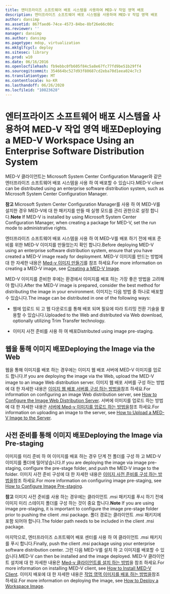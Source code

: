 ```yaml
---
title: 엔터프라이즈 소프트웨어 배포 시스템을 사용하여 MED-V 작업 영역 배포
description: 엔터프라이즈 소프트웨어 배포 시스템을 사용하여 MED-V 작업 영역 배포
author: dansimp
ms.assetid: 867faed6-74ce-4573-84be-8bf26e66c08c
ms.reviewer: ''
manager: dansimp
ms.author: dansimp
ms.pagetype: mdop, virtualization
ms.mktglfcycl: deploy
ms.sitesec: library
ms.prod: w10
ms.date: 06/16/2016
ms.openlocfilehash: fb9ebbc0fb605f84c5a8e67fc77fd9be51b29ff4
ms.sourcegitcommit: 354664bc527d93f80687cd2eba70d1eea024c7c3
ms.translationtype: MT
ms.contentlocale: ko-KR
ms.lasthandoff: 06/26/2020
ms.locfileid: "10823628"
---
```

# <span data-ttu-id="57782-103">엔터프라이즈 소프트웨어 배포 시스템을 사용하여 MED-V 작업 영역 배포</span><span class="sxs-lookup"><span data-stu-id="57782-103">Deploying a MED-V Workspace Using an Enterprise Software Distribution System</span></span>


<span data-ttu-id="57782-104">MED-V 클라이언트는 Microsoft System Center Configuration Manager와 같은 엔터프라이즈 소프트웨어 배포 시스템을 사용 하 여 배포할 수 있습니다.</span><span class="sxs-lookup"><span data-stu-id="57782-104">MED-V client can be distributed using an enterprise software distribution system, such as Microsoft System Center Configuration Manager.</span></span>

<span data-ttu-id="57782-105">**참고**  Microsoft System Center Configuration Manager를 사용 하 여 MED-V를 설치한 경우 MED-V에 대 한 패키지를 만들 때 실행 모드를 관리 권한으로 설정 합니다.</span><span class="sxs-lookup"><span data-stu-id="57782-105">**Note** If MED-V is installed by using Microsoft System Center Configuration Manager, when creating a package for MED-V, set the run mode to administrative rights.</span></span>

 

<span data-ttu-id="57782-106">엔터프라이즈 소프트웨어 배포 시스템을 사용 하 여 MED-V를 배포 하기 전에 배포 준비를 위한 MED-V 이미지를 만들었는지 확인 합니다.</span><span class="sxs-lookup"><span data-stu-id="57782-106">Before deploying MED-V using an enterprise software distribution system, ensure that you have created a MED-V image ready for deployment.</span></span> <span data-ttu-id="57782-107">MED-V 이미지를 만드는 방법에 대 한 자세한 내용은 [Med-v 이미지 만들기](creating-a-med-v-image.md)를 참조 하세요.</span><span class="sxs-lookup"><span data-stu-id="57782-107">For more information on creating a MED-V image, see [Creating a MED-V Image](creating-a-med-v-image.md).</span></span>

<span data-ttu-id="57782-108">MED-V 이미지를 준비한 후에는 환경에서 이미지를 배포 하는 가장 좋은 방법을 고려해 야 합니다.</span><span class="sxs-lookup"><span data-stu-id="57782-108">After the MED-V image is prepared, consider the best method for distributing the image in your environment.</span></span> <span data-ttu-id="57782-109">이미지는 다음 방법 중 하나로 배포할 수 있습니다.</span><span class="sxs-lookup"><span data-stu-id="57782-109">The image can be distributed in one of the following ways:</span></span>

-   <span data-ttu-id="57782-110">웹에 업로드 되 고 웹 다운로드를 통해 배포 되며 필요에 따라 트리밍 전환 기술을 활용할 수 있습니다.</span><span class="sxs-lookup"><span data-stu-id="57782-110">Uploaded to the Web and distributed via Web download, optionally utilizing Trim Transfer technology.</span></span>

-   <span data-ttu-id="57782-111">이미지 사전 준비를 사용 하 여 배포</span><span class="sxs-lookup"><span data-stu-id="57782-111">Distributed using image pre-staging.</span></span>

## <span data-ttu-id="57782-112">웹을 통해 이미지 배포</span><span class="sxs-lookup"><span data-stu-id="57782-112">Deploying the Image via the Web</span></span>


<span data-ttu-id="57782-113">웹을 통해 이미지를 배포 하는 경우에는 이미지 웹 배포 서버에 MED-V 이미지를 업로드 합니다.</span><span class="sxs-lookup"><span data-stu-id="57782-113">If you are deploying the image via the Web, upload the MED-V image to an image Web distribution server.</span></span> <span data-ttu-id="57782-114">이미지 웹 배포 서버를 구성 하는 방법에 대 한 자세한 내용은 [이미지 웹 배포 서버를 구성 하는 방법을](how-to-configure-the-image-web-distribution-server.md)참조 하세요.</span><span class="sxs-lookup"><span data-stu-id="57782-114">For information on configuring an image Web distribution server, see [How to Configure the Image Web Distribution Server](how-to-configure-the-image-web-distribution-server.md).</span></span> <span data-ttu-id="57782-115">서버에 이미지를 업로드 하는 방법에 대 한 자세한 내용은 [서버에 Med-v 이미지를 업로드 하는 방법을](how-to-upload-a-med-v-image-to-the-server.md)참조 하세요.</span><span class="sxs-lookup"><span data-stu-id="57782-115">For information on uploading an image to the server, see [How to Upload a MED-V Image to the Server](how-to-upload-a-med-v-image-to-the-server.md).</span></span>

## <span data-ttu-id="57782-116">사전 준비를 통해 이미지 배포</span><span class="sxs-lookup"><span data-stu-id="57782-116">Deploying the Image via Pre-staging</span></span>


<span data-ttu-id="57782-117">이미지를 미리 준비 하 여 이미지를 배포 하는 경우 단계 전 폴더를 구성 하 고 MED-V 이미지를 폴더에 밀어넣습니다.</span><span class="sxs-lookup"><span data-stu-id="57782-117">If you are deploying the image via image pre-staging, configure the pre-stage folder, and push the MED-V image to the folder.</span></span> <span data-ttu-id="57782-118">이미지 사전 준비 구성에 대 한 자세한 내용은 [이미지 사전 준비를 구성 하는 방법을](how-to-configure-image-pre-staging.md)참조 하세요.</span><span class="sxs-lookup"><span data-stu-id="57782-118">For more information on configuring image pre-staging, see [How to Configure Image Pre-staging](how-to-configure-image-pre-staging.md).</span></span>

<span data-ttu-id="57782-119">**참고**  이미지 사전 준비를 사용 하는 경우에는 클라이언트 .msi 패키지를 푸시 하기 전에 이미지 미리 스테이지 폴더를 구성 하는 것이 중요 합니다.</span><span class="sxs-lookup"><span data-stu-id="57782-119">**Note** If you are using image pre-staging, it is important to configure the image pre-stage folder prior to pushing the client .msi package.</span></span> <span data-ttu-id="57782-120">폴더 경로는 클라이언트 .msi 패키지에 포함 되어야 합니다.</span><span class="sxs-lookup"><span data-stu-id="57782-120">The folder path needs to be included in the client .msi package.</span></span>

 

<span data-ttu-id="57782-121">마지막으로, 엔터프라이즈 소프트웨어 배포 센터를 사용 하 여 클라이언트 .msi 패키지를 푸시 합니다.</span><span class="sxs-lookup"><span data-stu-id="57782-121">Finally, push the client .msi package using your enterprise software distribution center.</span></span> <span data-ttu-id="57782-122">그런 다음 MED-V를 설치 하 고 이미지를 배포할 수 있습니다.</span><span class="sxs-lookup"><span data-stu-id="57782-122">MED-V can then be installed and the image deployed.</span></span> <span data-ttu-id="57782-123">MED-V 클라이언트 설치에 대 한 자세한 내용은 [Med-v 클라이언트를 설치 하는 방법](how-to-install-med-v-clientesds.md)을 참조 하세요.</span><span class="sxs-lookup"><span data-stu-id="57782-123">For more information on installing MED-V client, see [How to Install MED-V Client](how-to-install-med-v-clientesds.md).</span></span> <span data-ttu-id="57782-124">이미지 배포에 대 한 자세한 내용은 [작업 영역 이미지를 배포 하는 방법을](how-to-deploy-a-workspace-imageesds.md)참조 하세요.</span><span class="sxs-lookup"><span data-stu-id="57782-124">For more information on deploying the image, see [How to Deploy a Workspace Image](how-to-deploy-a-workspace-imageesds.md).</span></span>

 

 





